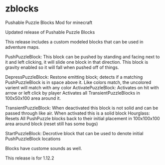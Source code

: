 # zblocks
Pushable Puzzle Blocks Mod for minecraft

Updated release of Pushable Puzzle Blocks

This release includes a custom modeled blocks that can be used in adventure maps.

PushPuzzleBlock:
	This block can be pushed by standing and facing next to it and left clicking, it will slide one block in that direction.
	This block is gravity enabled so it will fall when pushed off of things.

DepressPuzzleBlock:
	Restone emitting block; detects if a matching PushPuzzleBlock is in space above it. Like colors match, the uncolored varient will match with any color
ActivatePuzzleBlock:
	Activates on hit with arrow or left click by player
	Activates all TransientPuzzleBlocks in 100x50x100 area around it.

TransientPuzzleBlock:
	When deactivated this block is not solid and can be passed through like air.
	When activated this is a solid block
Hourglass:
	Resets All PushPuzzle blocks back to their initial placement in 100x100x100 area around block
	(reset still has some bugs)

StartPuzzleBlock:
	Decrotive block that can be used to denote initial PushPuzzleBlock locations


Blocks have custome sounds as well.

This release is for 1.12.2


